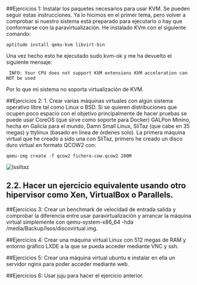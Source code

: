 ##Ejercicios 1: Instalar los paquetes necesarios para usar KVM. Se pueden seguir estas instrucciones. Ya lo hicimos en el primer tema, pero volver a comprobar si nuestro sistema está preparado para ejecutarlo o hay que conformarse con la paravirtualización.
He instalado KVm con el siguiente comando:
```
aptitude install qemu-kvm libvirt-bin
```
Una vez hecho esto he ejecutado sudo kvm-ok y me ha devuelto el siguiente mensaje:
```
 INFO: Your CPU does not support KVM extensions KVM acceleration can NOT be used
```

Por lo que mi sistema no soporta virtualización de KVM.

##Ejercicios 2: 1. Crear varias máquinas virtuales con algún sistema operativo libre tal como Linux o BSD. Si se quieren distribuciones que ocupen poco espacio con el objetivo principalmente de hacer pruebas se puede usar CoreOS (que sirve como soporte para Docker) GALPon Minino, hecha en Galicia para el mundo, Damn Small Linux, SliTaz (que cabe en 35 megas) y ttylinux (basado en línea de órdenes solo). 
La primera máquina virtual que he creado a sido una con SliTaz, primero he creado un disco duro virtual en formato QCOW2 con:
```
qemu-img create -f qcow2 fichero-cow.qcow2 200M
```
![lsslitaz](http://i1042.photobucket.com/albums/b422/Pedro_Gazquez_Navarrete/Captura%20de%20pantalla%20de%202016-02-02%20111155_zps7nizp8ga.png)
## 2.2. Hacer un ejercicio equivalente usando otro hipervisor como Xen, VirtualBox o Parallels.


##Ejercicios 3: Crear un benchmark de velocidad de entrada salida y comprobar la diferencia entre usar paravirtualización y arrancar la máquina virtual simplemente con qemu-system-x86_64 -hda /media/Backup/Isos/discovirtual.img.


##Ejercicios 4: Crear una máquina virtual Linux con 512 megas de RAM y entorno gráfico LXDE a la que se pueda acceder mediante VNC y ssh.


##Ejercicios 5: Crear una máquina virtual ubuntu e instalar en ella un servidor nginx para poder acceder mediante web.


##Ejercicios 6: Usar juju para hacer el ejercicio anterior.
